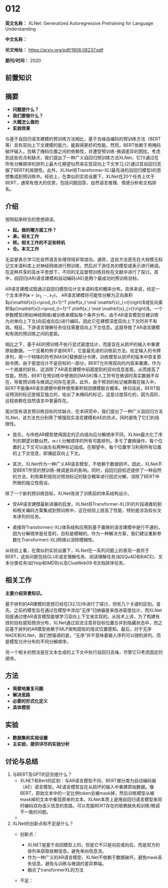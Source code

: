 # 012

**英文名称：** XLNet: Generalized Autoregressive Pretraining for Language Understanding

**中文名称：** 

**论文地址：** https://arxiv.org/pdf/1906.08237.pdf

**期刊/时间：** 2020

## 前置知识

## 摘要

- **问题是什么？**
- **我们要做什么？**
- **大概怎么做的**
- **实验效果**

与基于自回归语言建模的预训练方法相比，基于去噪自编码的预训练方法（BERT等）具有双向上下文建模的能力，能取得更好的性能。然而，BERT依赖于用掩码破坏输入，忽略了掩码位置之间的依赖性，并遭受预训练-微调差异的困扰。考虑到这些优点和缺点，我们提出了一种广义自回归预训练方法XLNet，它(1)通过在所有分解顺序的排列上最大化期望似然来实现双向上下文学习;(2)通过其自回归克服了BERT的局限性。此外，XLNet将Transformer-XL(最先进的自回归模型)的思想集成到预训练中。经验上，在类似的实验设置下，XLNet在20个任务上优于BERT，通常有很大的优势，包括问题回答、自然语言推理、情感分析和文档排名。


## 介绍

按照起承转合的思想阅读。
- **起。做的哪方面工作？**
- **承。相关工作**
- **转。相关工作的不足和转机**
- **合。本文工作**

无监督表示学习在自然语言处理领域非常成功。通常，这些方法首先在大规模无标记文本语料库上对神经网络进行预训练，然后对下游任务的模型或表示进行微调。在这种共享的高水平思想下，不同的无监督预训练目标在文献中进行了探讨。其中，自回归(AR)语言建模和自动编码(AE)是两个最成功的预训练目标。

AR语言建模试图通过自回归模型估计文本语料库的概率分布。具体来说，给定一个文本序列$\mathbf{x}=\left(x_1, \cdots, x_T\right)$， AR语言建模将可能性分解为正向乘积$p(\mathbf{x})=\prod_{t=1}^T p\left(x_t \mid \mathbf{x}_{<t}\right)$或反向乘积$p(\mathbf{x})=\prod_{t=1}^T p\left(x_t \mid \mathbf{x}_{>t}\right)$。一个参数模型(例如神经网络)被训练来模拟每个条件分布。由于AR语言模型仅被训练为对单向上下文(向前或向后)进行编码，因此它在建模深度双向上下文时并不有效。相反，下游语言理解任务往往需要双向上下文信息。这就导致了AR语言建模和有效的预训练之间的差距。

相比之下，基于AE的预训练不执行显式密度估计，而是旨在从损坏的输入中重建原始数据。一个显著的例子是BERT，它是最先进的训练前方法。给定输入的令牌序列，用一个特殊的符号[MASK]替换部分令牌，训练模型从损坏的版本中恢复原始令牌。由于密度估计不是目标的一部分，BERT允许用双向的内容来重建。作为一个直接的好处，这消除了AR语言建模中前面提到的双向信息差距，从而提高了性能。然而，BERT在预训练中使用的[MASK]等人工符号在微调时真实数据不存在，导致预训练与微调之间存在差异。此外，由于预测的标记被屏蔽在输入中，BERT不能像AR语言建模中那样使用乘积规则建模联合概率。换句话说，BERT假设预测的标记是相互独立的，给出了未掩码的标记，这是过度简化的，因为高阶、远程依赖在自然语言中普遍存在。

面对现有语言预训练目标的优缺点，在本研究中，我们提出了一种广义自回归方法XLNet，该方法充分利用了增强现实语言建模和AE的优点，同时避免了它们的局限性。

- 首先，与传统AR模型使用固定的正向或向后分解顺序不同，XLNet最大化了序列的期望对数似然，w.r.t.分解顺序的所有可能排列。多亏了置换操作，每个位置的上下文可以由左右两种标记组成。在期望中，每个位置学习利用所有位置的上下文信息，即捕捉双向上下文。

- 其次，XLNet作为一种广义AR语言模型，不依赖于数据损坏。因此，XLNet不受BERT所受的预训练-微调差异的影响。同时，自回归目标还提供了一种自然的方法，利用乘积规则对预测标记的联合概率进行因式分解，消除了BERT中所做的独立性假设。

除了一个新的预训练目标，XLNet改进了训练前的体系结构设计。

- 受AR语言建模最新进展的启发，XLNet将Transformer-XL[9]的片段递推机制和相关编码方案集成到预训练中，这在经验上提高了性能，特别是涉及较长文本序列的任务。

- 直接将Transformer(-XL)体系结构应用到基于置换的语言建模中是行不通的，因为分解顺序是任意的，目标是模糊的。作为一种解决方案，我们建议重新参数化Transformer(-XL)网络以消除模糊性。

从经验上看，在类似的实验设置下，XLNet在一系列问题上的表现一直优于BERT，这些问题包括GLUE语言理解任务、阅读理解任务(如SQuAD和RACE)、文本分类任务(如Yelp和IMDB)以及ClueWeb09-B文档排序任务。
## 相关工作

**主要介绍背景知识。**

基于排列的AR建模的思想已经在[32,12]中进行了探讨，但有几个关键的区别。首先，之前的模型旨在通过在模型中添加“无序”归纳偏差来改进密度估计，而XLNet则是通过使AR语言模型能够学习双向上下文来实现的。从技术上讲，为了构建有效的目标感知预测分布，XLNet通过双流注意将目标位置合并到隐藏状态中，而之前基于排列的AR模型依赖于MLP架构固有的隐式位置感知。最后，对于无序NADE和XLNet，我们想强调的是，“无序”并不意味着输入序列可以随机排列，而是模型允许分布的不同分解顺序。

另一个相关的想法是在文本生成的上下文中执行自回归去噪，尽管它只考虑固定的顺序。

## 方法

- **简要地重复问题**
- **解决思路**
- **必要的形式化定义**
- **具体模型**



## 实验

- **数据集和实验设置**
- **主实验，提供详尽的实验分析**


## 讨论与总结
1. 与BERT及GPT的区别是什么？
   - XLNET和Bert的区别：与AR语言模型不同，BERT被分类为自动编码器（AE）语言模型。AE语言模型旨在从损坏的输入中重建原始数据。像BERT，原始文本中的一定比例token会被mask掉，然后训练模型从被mask掉的文本中重现原来的文本。XLNet本质上是用自回归语言模型来同时编码双向语义信息的思路，可以克服BERT存在的依赖缺失和训练/微调不一致的问题。
   - 
2. XLNet的创新点和不足是什么？
   - 创新点：
     - XLNET是基于自回模型上的，但是它不只是向前或向后，而是双方的排列来获取依赖信息。避免单向信息流。
     - 作为一种广义的AR语言模型，XLNet不依赖于数据破坏。避免mask丢失信息。避免与训练与微调的差异弊端。
     - 融合了transformerXL的方法
    
   - 不足：

   

